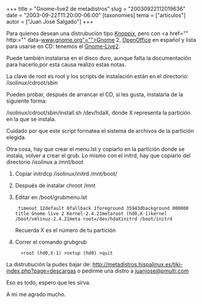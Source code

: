 +++
title = "Gnome-live2 de metadistros"
slug = "20030922112019636"
date = "2003-09-22T11:20:00-06:00"
[taxonomies]
tema = ["articulos"]
autor = ["Juan José Salgado"]
+++

Para quienes desean una distrubución tipo
[Knoppix](http://www.knoppix.org), pero con
<a href="" http:="" data-www.gnome.org"="">Gnome 2</a>,
[OpenOffice](http://www.openoffice.org) en español y lista para usarse
en CD: tenemos el
[Gnome-Live2](http://www.es.gnome.org/proyectos/gnome-live-cd/).

Puede también instalarse en el disco duro, aunque falta la documentación
para hacerlo,por esta causa realizo estas notas.

<!-- more -->
La clave de root es root y los scripts de instalación están en el
directorio: /isolinux/cdroot/sbin

Pueden probar, después de arrancar el CD, si les gusta, instalarla de la
siguiente forma:

/isolinux/cdroot/sbin/install.sh /dev/hdaX, donde X representa la
partición en la que se instala.

Cuidado por que este script formatea el sistema de archivos de la
partición elegida.

Otra cosa, hay que crear el menu.lst y copiarlo en la partición donde se
instala, volver a crear el grub. Lo mismo con el initrd, hay que
copiarlo del directorio /isolinux a /mnt/boot

1. Copiar initrdcp /isolinux/initrd /mnt/boot/

2. Después de instalar chroot /mnt

3. Editar en /boot/grubmenu.lst

        timeout 12default 0fallback 1foreground 35943dbackground 000000  title Gnome live 2 Kernel-2.4.21metaroot (hd0,X-1)kernel /boot/vmlinuz-2.4.21meta root=/dev/hdaXinitrd /boot/initrd

    Recuerda X es el número de tu partición

4. Correr el comando grubgrub

         >root (hd0,X-1) >setup (hd0) >quit

La distrubución la pudes bajar de:
<http://metadistros.hispalinux.es/tiki-index.php?page=descargas> o pedirme
una distro a <juanjose@pmulti.com>

Eso es todo, espero que les sirva.

A mi me agrado mucho.
